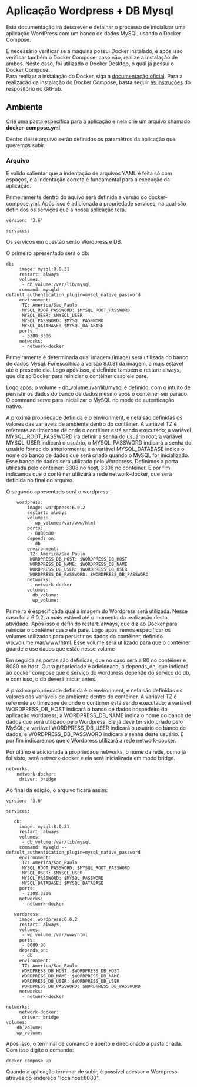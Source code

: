 #  Aplicação Wordpress + DB Mysql
Esta documentação irá descrever e detalhar o processo de inicializar uma aplicação WordPress com um banco de dados MySQL usando o Docker Compose.

É necessário verificar se a máquina possui Docker instalado, e após isso verificar também o Docker Compose; caso não, realize a instalação de ambos. Neste caso, foi utilizado o Docker Desktop, o qual já possui o Docker Compose.  
Para realizar a instalação do Docker, siga a [documentação oficial](https://docs.docker.com/get-docker/).
Para a realização da instalação do Docker Compose, basta seguir [as instruções](https://github.com/docker/compose/) do respositório no GitHub.


## Ambiente
Crie uma pasta específica para a aplicação e nela crie um arquivo chamado **docker-compose.yml**

Dentro deste arquivo serão definidos os paramêtros da aplicação que queremos subir.

### Arquivo
 É valido salientar que a indentação de arquivos YAML é feita só com espaços, e a indentação correta é fundamental para a execução da aplicação.

 Primeiramente dentro do aquivo será definida a versão do docker-compose.yml.
 Após isso é adicionada a propriedade services, na qual são definidos os serviços que a nossa aplicação terá.
~~~
version: '3.6'

services:
~~~

 Os serviços em questão serão Wordpress e DB.

 O primeiro apresentado será o db:
~~~
db:
     image: mysql:8.0.31
     restart: always
     volumes:
      - db_volume:/var/lib/mysql   
     command: mysqld --default_authentication_plugin=mysql_native_password
     environment:
      TZ: America/Sao_Paulo
      MYSQL_ROOT_PASSWORD: $MYSQL_ROOT_PASSWORD 
      MYSQL_USER: $MYSQL_USER
      MYSQL_PASSWORD: $MYSQL_PASSWORD
      MYSQL_DATABASE: $MYSQL_DATABASE
     ports:
      - 3308:3306
     networks:
      - network-docker
~~~
Primeiramente é determinada qual imagem (image) será utilizada do banco de dados Mysql. Foi escolhida a versão 8.0.31 da imagem, a mais estável até o presente dia. Logo após isso, é definido também o restart: always, que diz ao Docker para reiniciar o contêiner caso ele pare.

Logo após, o volume - db_volume:/var/lib/mysql  é definido, com o intuito de persistir os dados do banco de dados mesmo após o contêiner ser parado. O command serve para inicializar o MySQL no modo de autenticação nativo.

A próxima propriedade definida é o environment, e nela são definidas os valores das variáveis de ambiente dentro do contêiner. A variável TZ é referente ao timezone de onde o contêiner está sendo executado;  a variável MYSQL_ROOT_PASSWORD irá definir a senha do usuário root; a variável MYSQL_USER indicará o usuário, o MYSQL_PASSWORD indicará a senha do usuário fornecido anteriormente; e a variável MYSQL_DATABASE indica o nome do banco de dados que será criado quando o MySQL for inicializado. Esse banco de dados será utilizado pelo Wordpress. Definimos a porta utilizada pelo contêiner: 3308 no host, 3306 no contêiner. E por fim indicamos que o contêiner utilizará a rede network-docker, que será definida no final do arquivo.

O segundo apresentado será o wordpress:

~~~
    wordpress:
        image: wordpress:6.0.2
        restart: always
        volumes:
         - wp_volume:/var/www/html
        ports:
         - 8080:80
        depends_on:
         - db
        environment:
         TZ: America/Sao_Paulo
         WORDPRESS_DB_HOST: $WORDPRESS_DB_HOST
         WORDPRESS_DB_NAME: $WORDPRESS_DB_NAME
         WORDPRESS_DB_USER: $WORDPRESS_DB_USER
         WORDPRESS_DB_PASSWORD: $WORDPRESS_DB_PASSWORD
        networks:
         - network-docker 
        volumes: 
          db_volume:  
          wp_volume: 
~~~
Primeiro é especificada qual a imagem do Wordpress será utilizada. Nesse caso foi a 6.0.2, a mais estável até o momento da realização desta atividade. Após isso é definido restart: always, que diz ao Docker para reiniciar o contêiner caso ele pare. 
Logo após iremos especificar os volumes utilizados para persistir os dados do contêiner, definido wp_volume:/var/www/html. Esse volume será utilizado para que o contêiner guarde e use dados que estão nesse volume

Em seguida as portas são definidas, que no caso será a 80 no contêiner e 8080 no host. Outra propriedade é adicionada, a depends_on, que indicará ao docker compose que o serviço do wordpress depende do serviço do db, e com isso, o db deverá iniciar antes.

A próxima propriedade definida é o environment, e nela são definidas os valores das variáveis de ambiente dentro do contêiner. A variável TZ é referente ao timezone de onde o contêiner está sendo executado; a variável WORDPRESS_DB_HOST indicará o banco de dados hospedeiro da aplicação wordpress; a WORDPRESS_DB_NAME indica o nome do banco de dados que será utilizado pelo Wordpress. Ele já deve ter sido criado pelo MySQL; a variável
WORDPRESS_DB_USER indicará o usuário do banco de dados, e WORDPRESS_DB_PASSWORD indicara a senha deste usuário. 
E por fim indicaremos que o Wordpress utilizará a rede network-docker.

Por último é adicionada a propriedade networks, o nome da rede, como já foi visto, será network-docker e ela será inicializada em modo bridge.
 ~~~
 networks:
     network-docker:
      driver: bridge   
 ~~~

Ao final da edição, o arquivo ficará assim:

~~~
version: '3.6'

services: 

   db:
     image: mysql:8.0.31
     restart: always
     volumes:
      - db_volume:/var/lib/mysql   
     command: mysqld --default_authentication_plugin=mysql_native_password
     environment:
      TZ: America/Sao_Paulo
      MYSQL_ROOT_PASSWORD: $MYSQL_ROOT_PASSWORD 
      MYSQL_USER: $MYSQL_USER
      MYSQL_PASSWORD: $MYSQL_PASSWORD
      MYSQL_DATABASE: $MYSQL_DATABASE
     ports:
      - 3308:3306
     networks:
      - network-docker

   wordpress:
     image: wordpress:6.0.2
     restart: always
     volumes:
      - wp_volume:/var/www/html
     ports:
      - 8080:80
     depends_on:
      - db
     environment:
      TZ: America/Sao_Paulo
      WORDPRESS_DB_HOST: $WORDPRESS_DB_HOST
      WORDPRESS_DB_NAME: $WORDPRESS_DB_NAME
      WORDPRESS_DB_USER: $WORDPRESS_DB_USER
      WORDPRESS_DB_PASSWORD: $WORDPRESS_DB_PASSWORD
     networks:
      - network-docker
   
networks:
     network-docker:
      driver: bridge 
volumes:  
    db_volume:   
    wp_volume:  
~~~

Após isso, o terminal de comando é aberto e direcionado a pasta criada. Com isso digite o comando:
~~~
docker compose up
~~~
Quando a aplicação terminar de subir, é possível acessar o Wordpress através do endereço "localhost:8080".
